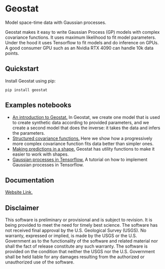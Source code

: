 # Geostat

Model space-time data with Gaussian processes.

Geostat makes it easy to write Gaussian Process (GP) models with complex covariance
functions. It uses maximum likelihood to fit model parameters. Under the hood
it uses Tensorflow to fit models and do inference on GPUs. A good consumer GPU
such as an Nvidia RTX 4090 can handle 10k data points.

## Quickstart 

Install Geostat using pip:
```
pip install geostat
```

## Examples notebooks

  * [An introduction to Geostat.](docs/notebooks/gaussian-processes-in-geostat/gaussian-processes-in-geostat.ipynb)
  In Geostat, we create one model that is used to create synthetic data according
  to provided parameters, and we create a second model that does the inverse:
  it takes the data and infers the parameters.
  * [Structured covariance functions.](docs/notebooks/3d-gaussian-processes/3d-gaussian-processes.ipynb) Here
  we show how a progressively more complex covariance function fits data better
  than simpler ones.
  * [Making predictions in a shape.](docs/notebooks/predictions-with-mesh/predictions-with-mesh.ipynb) Geostat
  has utility functions to make it easier to work with shapes.
  * [Gaussian processes in Tensorflow.](docs/notebooks/gaussian-processes-in-tensorflow/gaussian-processes-in-tensorflow.ipynb) A tutorial on how to implement Gaussian processes in Tensorflow.

## Documentation

[Website Link.](https://hypergradient.github.io/geostat/)

## Disclaimer

This software is preliminary or provisional and is subject to revision. It is being provided to meet the need for timely best science. The software has not received final approval by the U.S. Geological Survey (USGS). No warranty, expressed or implied, is made by the USGS or the U.S. Government as to the functionality of the software and related material nor shall the fact of release constitute any such warranty. The software is provided on the condition that neither the USGS nor the U.S. Government shall be held liable for any damages resulting from the authorized or unauthorized use of the software.
